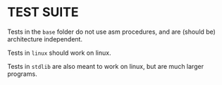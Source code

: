 # TEST SUITE

Tests in the `base` folder do not use asm procedures,
and are (should be) architecture independent.

Tests in `linux` should work on linux.

Tests in `stdlib` are also meant to work on linux,
but are much larger programs.
